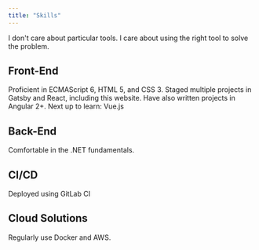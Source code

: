 ```yaml
---
title: "Skills"
---
```


I don't care about particular tools. I care about using the right tool to solve the problem.

## Front-End

Proficient in ECMAScript 6, HTML 5, and CSS 3. Staged multiple projects in Gatsby and React, including this website. Have also written projects in Angular 2+. Next up to learn: Vue.js

## Back-End

Comfortable in the .NET fundamentals.

## CI/CD

Deployed using GitLab CI

## Cloud Solutions

Regularly use Docker and AWS.
